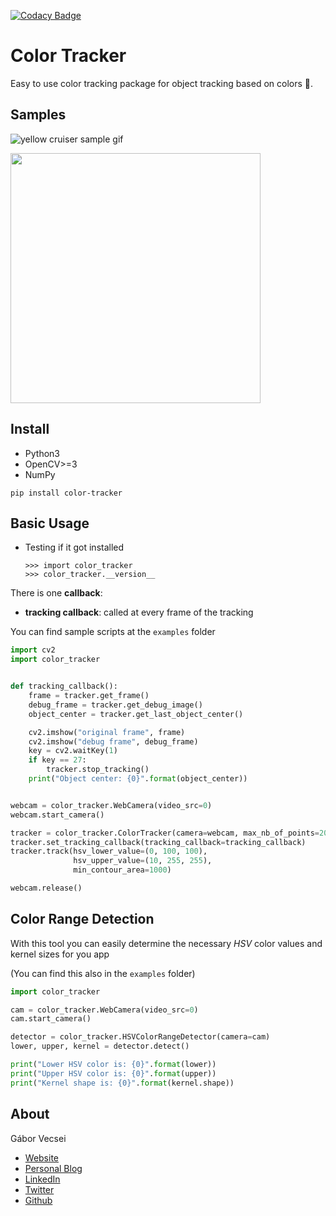 [![Codacy Badge](https://api.codacy.com/project/badge/Grade/67f0a9e168b3457385f2f7fcd09a9afa)](https://www.codacy.com/app/vecseigabor.x/Color-Tracker?utm_source=github.com&amp;utm_medium=referral&amp;utm_content=gaborvecsei/Color-Tracker&amp;utm_campaign=Badge_Grade)

# Color Tracker

Easy to use color tracking package for object tracking based on colors :art:.

## Samples

![yellow cruiser sample gif](art/yellow_cruiser.gif)

<img  width="400" src="art/ball_tracking.gif" />

## Install

- Python3
- OpenCV>=3
- NumPy

```
pip install color-tracker
```

## Basic Usage

- Testing if it got installed
    ```shell
    >>> import color_tracker
    >>> color_tracker.__version__
    ```

There is one **callback**:

- **tracking callback**: called at every frame of the tracking

You can find sample scripts at the `examples` folder

```python
import cv2
import color_tracker


def tracking_callback():
    frame = tracker.get_frame()
    debug_frame = tracker.get_debug_image()
    object_center = tracker.get_last_object_center()

    cv2.imshow("original frame", frame)
    cv2.imshow("debug frame", debug_frame)
    key = cv2.waitKey(1)
    if key == 27:
        tracker.stop_tracking()
    print("Object center: {0}".format(object_center))


webcam = color_tracker.WebCamera(video_src=0)
webcam.start_camera()

tracker = color_tracker.ColorTracker(camera=webcam, max_nb_of_points=20, debug=True)
tracker.set_tracking_callback(tracking_callback=tracking_callback)
tracker.track(hsv_lower_value=(0, 100, 100),
              hsv_upper_value=(10, 255, 255),
              min_contour_area=1000)

webcam.release()
```

## Color Range Detection

With this tool you can easily determine the necessary *HSV* color values and kernel sizes for you app

(You can find this also in the `examples` folder)

```python
import color_tracker

cam = color_tracker.WebCamera(video_src=0)
cam.start_camera()

detector = color_tracker.HSVColorRangeDetector(camera=cam)
lower, upper, kernel = detector.detect()

print("Lower HSV color is: {0}".format(lower))
print("Upper HSV color is: {0}".format(upper))
print("Kernel shape is: {0}".format(kernel.shape))
```

## About

Gábor Vecsei

- [Website](https://gaborvecsei.com)
- [Personal Blog](https://gaborvecsei.wordpress.com/)
- [LinkedIn](https://www.linkedin.com/in/gaborvecsei)
- [Twitter](https://twitter.com/GAwesomeBE)
- [Github](https://github.com/gaborvecsei)
